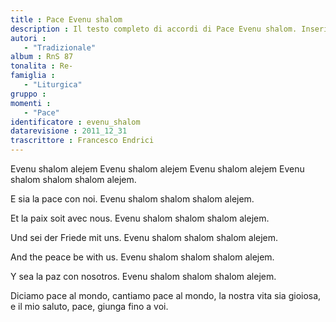 ```yaml
--- 
title : Pace Evenu shalom
description : Il testo completo di accordi di Pace Evenu shalom. Inseriscila nel tuo canzoniere!
autori : 
   - "Tradizionale"
album : RnS 87
tonalita : Re-
famiglia : 
   - "Liturgica"
gruppo : 
momenti : 
   - "Pace"
identificatore : evenu_shalom
datarevisione : 2011_12_31
trascrittore : Francesco Endrici
--- 
```




Evenu shalom alejem
Evenu shalom alejem
Evenu shalom alejem
Evenu shalom shalom shalom alejem.


E sia la pace con noi. 
Evenu shalom shalom shalom alejem.


Et la paix soit avec nous. 
Evenu shalom shalom shalom alejem.


Und sei der Friede mit uns. 
Evenu shalom shalom shalom alejem.


And the peace be with us. 
Evenu shalom shalom shalom alejem.


Y sea la paz con nosotros. 
Evenu shalom shalom shalom alejem.


Diciamo pace al mondo,
cantiamo pace al mondo,
la nostra vita sia gioiosa,
e il mio saluto, pace, giunga fino a voi.


